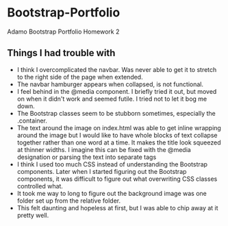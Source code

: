 # Bootstrap-Portfolio
Adamo Bootstrap Portfolio Homework 2

## Things I had trouble with
* I think I overcomplicated the navbar. Was never able to get it to stretch to the right side of the page when extended.
* The navbar hamburger appears when collapsed, is not functional.
* I feel behind in the @media component. I briefly tried it out, but moved on when it didn't work and seemed futile. I tried not to let it bog me down.
* The Bootstrap classes seem to be stubborn sometimes, especially the .container.
* The text around the image on index.html was able to get inline wrapping around the image but I would like to have whole blocks of text collapse together rather than one word at a time. It makes the title look squeezed at thinner widths. I imagine this can be fixed with the @media designation or parsing the text into separate tags
* I think I used too much CSS instead of understanding the Bootstrap components. Later when I started figuring out the Bootstrap components, it was difficult to figure out what overwriting CSS classes controlled what.
* It took me way to long to figure out the background image was one folder set up from the relative folder.
* This felt daunting and hopeless at first, but I was able to chip away at it pretty well. 
